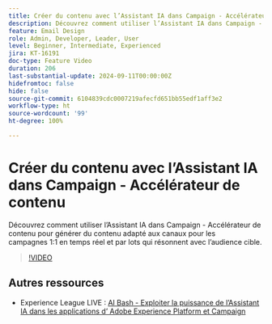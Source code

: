 ```yaml
---
title: Créer du contenu avec l’Assistant IA dans Campaign - Accélérateur de contenu
description: Découvrez comment utiliser l’Assistant IA dans Campaign - Accélérateur de contenu pour générer du contenu adapté aux canaux pour les campagnes 1:1 en temps réel et par lots qui résonnent avec l’audience cible.
feature: Email Design
role: Admin, Developer, Leader, User
level: Beginner, Intermediate, Experienced
jira: KT-16191
doc-type: Feature Video
duration: 206
last-substantial-update: 2024-09-11T00:00:00Z
hidefromtoc: false
hide: false
source-git-commit: 6104839cdc0007219afecfd651bb55edf1aff3e2
workflow-type: ht
source-wordcount: '99'
ht-degree: 100%

---
```



# Créer du contenu avec l’Assistant IA dans Campaign - Accélérateur de contenu

Découvrez comment utiliser l’Assistant IA dans Campaign - Accélérateur de contenu pour générer du contenu adapté aux canaux pour les campagnes 1:1 en temps réel et par lots qui résonnent avec l’audience cible.

>[!VIDEO](https://video.tv.adobe.com/v/3433569/?learn=on)

## Autres ressources

* Experience League LIVE : [AI Bash - Exploiter la puissance de l’Assistant IA dans les applications d’ Adobe Experience Platform et Campaign](https://experienceleague.adobe.com/fr/docs/events/experience-league-live-recordings/episodes/exl-live-episode-09-26-24)
